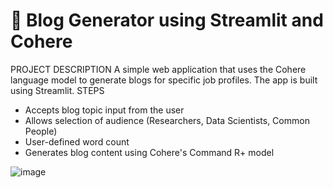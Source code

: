 # 📝 Blog Generator using Streamlit and Cohere
PROJECT DESCRIPTION
 A simple web application that uses the Cohere language model to generate blogs for specific job profiles. The app is built using Streamlit.
 STEPS
- Accepts blog topic input from the user
- Allows selection of audience (Researchers, Data Scientists, Common People)
- User-defined word count
- Generates blog content using Cohere's Command R+ model

![image](https://github.com/user-attachments/assets/1caf72dd-1877-4474-8aa8-898afe4f739f)
